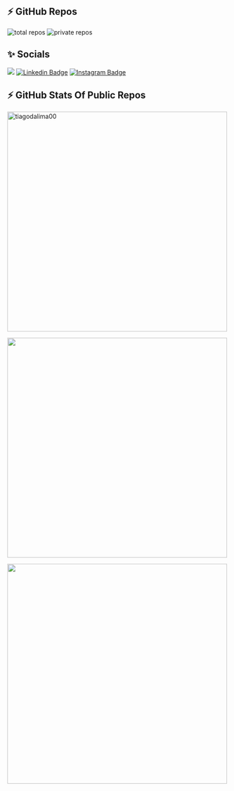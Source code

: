 ## ⚡ GitHub Repos

![total repos](https://img.shields.io/badge/total%20repos-07-green?logo=github&style=flat)
![private repos](https://img.shields.io/badge/private%20repos-05-red?logo=github&style=flat)

## ✨ Socials
![](https://komarev.com/ghpvc/?username=tiagodalima00&style=flat&color=brightgreen)
[![Linkedin Badge](https://img.shields.io/badge/-LinkedIn-0e76a8?style=flat-square&logo=Linkedin&logoColor=white)](https://www.linkedin.com/in/tiago-lima-77bb7517b/)
[![Instagram Badge](https://img.shields.io/badge/-Instagram-e4405f?style=flat-square&logo=Instagram&logoColor=white)](https://www.instagram.com/tiagodalima/)
  <br>

## ⚡ GitHub Stats Of Public Repos
<div align="left">
  <p><img align="center" src="https://github-readme-streak-stats.herokuapp.com/?user=tiagodalima00&theme=onedark&count_private=true" alt="tiagodalima00" width="500"/></p>
</div>

<div align = "left">
  <p><img align="center" src="https://github-readme-stats.vercel.app/api?username=tiagodalima00&theme=onedark&show_icons=true" width="500"/></p>
 </div>

<div align = "left">
  <p><img align="center" src="https://github-readme-stats.vercel.app/api/top-langs/?username=tiagodalima00&layout=compact&theme=onedark" width="500"/></p>
 </div>
